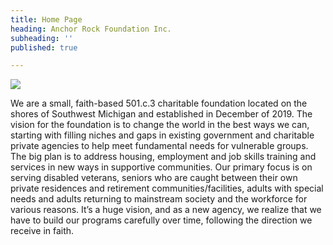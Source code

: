 ```yaml
---
title: Home Page
heading: Anchor Rock Foundation Inc.
subheading: ''
published: true

---
```

![](@static/2020/04/12/logo.png)

We are a small, faith-based 501.c.3 charitable foundation located on the shores of Southwest Michigan and established in
December of 2019. The vision for the foundation is to change the world in the best ways we can, starting with filling
niches and gaps in existing government and charitable private agencies to help meet fundamental needs for vulnerable
groups. The big plan is to address housing, employment and job skills training and services in new ways in supportive
communities. Our primary focus is on serving disabled veterans, seniors who are caught between their own private
residences and retirement communities/facilities, adults with special needs and adults returning to mainstream society
and the workforce for various reasons. It’s a huge vision, and as a new agency, we realize that we have to build our
programs carefully over time, following the direction we receive in faith.